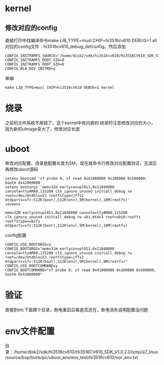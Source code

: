 # kernel
## 修改对应的config
直接打印中找编译命令make LIB_TYPE=musl CHIP=hi3516cv610 DEBUG=1 all对应的config文件：hi3516cv610_debug_defconfig，然后添加

    CONFIG_INITRAMFS_SOURCE="/home/disk2/sdk/hi3516cv610/Hi3516CV610_SDK_V1.0.2.0/smp/a7_linux/source/bsp/pub/rootfs_debug_musl_arm"
    CONFIG_INITRAMFS_ROOT_UID=0
    CONFIG_INITRAMFS_ROOT_GID=0
    CONFIG_BLK_DEV_INITRD=y

单编

    make LIB_TYPE=musl CHIP=hi3516cv610 DEBUG=1 kernel

# 烧录
之前的文件系统不用烧了，这个kernel中有内嵌的
烧录时注意修改对应的大小，因为新的uImage变大了，修改对应长度

# uboot
修改对应配置，烧录是配置长度为5M，现在就命令行修改对应配置验证，无误后再修改uboot源码

    setenv bootcmd 'sf probe 0; sf read 0x41000000 0x100000 0x500000; bootm 0x41000000'
    setenv bootargs 'mem=32m earlycon=pl011,0x11040000 console=ttyAMA0,115200 clk_ignore_unused initcall_debug rw root=/dev/mtdblock3 rootfstype=jffs2 mtdparts=sfc:512K(boot),512K(env),5M(kernel),10M(rootfs)'
    saveenv

    mem=32M earlycon=pl011,0x11040000 console=ttyAMA0,115200 clk_ignore_unused initcall_debug rw ubi.mtd=3 root=ubi0:rootfs rootfstype=ubifs mtdparts=sfc:512K(boot),512K(env),5M(kernel),10M(rootfs)
config配置

    CONFIG_USE_BOOTARGS=y
    CONFIG_BOOTARGS="mem=32m earlycon=pl011,0x11040000 console=ttyAMA0,115200 clk_ignore_unused initcall_debug rw root=/dev/mtdblock3 rootfstype=jffs2 mtdparts=sfc:512K(boot),512K(env),5M(kernel),8M(rootfs)"
    CONFIG_USE_BOOTCOMMAND=y
    CONFIG_BOOTCOMMAND="sf probe 0; sf read 0x41000000 0x100000 0x500000; bootm 0x41000000"


# 验证
直接到etc下面建个目录，断电重启后看是否还在，断电消失说明配置没问题

# env文件配置
目录：/home/disk2/sdk/hi3516cv610/Hi3516CV610_SDK_V1.0.2.0/smp/a7_linux/source/bsp/tools/pc/uboot_env/env_text/hi3516cv610/nor_env.txt

